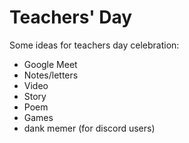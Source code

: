 # Teachers' Day

Some ideas for teachers day celebration:

- Google Meet
- Notes/letters
- Video
- Story
- Poem
- Games
- dank memer (for discord users)
